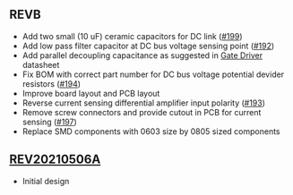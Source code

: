 
## REVB

- Add two small (10 uF) ceramic capacitors for DC link ([#199](https://github.com/Severson-Group/AMDC-Hardware/issues/199))
- Add low pass filter capacitor at DC bus voltage sensing point ([#192](https://github.com/Severson-Group/AMDC-Hardware/issues/192))
- Add parallel decoupling capacitance as suggested in [Gate Driver](https://www.digikey.com/en/products/detail/ixys-integrated-circuits-division/IXDN614CI/2424705) datasheet
- Fix BOM with correct part number for DC bus voltage potential devider resistors ([#194](https://github.com/Severson-Group/AMDC-Hardware/issues/194))
- Improve board layout and PCB layout
- Reverse current sensing differential amplifier input polarity ([#193](https://github.com/Severson-Group/AMDC-Hardware/issues/193))
- Remove screw connectors and provide cutout in PCB for current sensing ([#197](https://github.com/Severson-Group/AMDC-Hardware/issues/197))
- Replace SMD components with 0603 size by 0805 sized components
 

## [REV20210506A](https://github.com/Severson-Group/AMDC-Hardware/tree/uInverter_revB_Sch/Accessories/ExpansionBoard_uInverter/REV20210506A)

- Initial design
